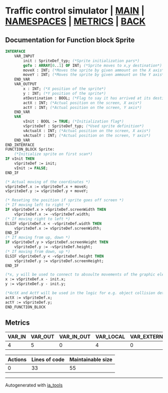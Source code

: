 # Traffic control simulator | [MAIN] | [NAMESPACES] | [METRICS] | [BACK]  

## Documentation for Function block Sprite  

```pascal
INTERFACE
    VAR_INPUT
        init : SpriteDef_typ; (*Sprite initialization pars*)
        goTo : ARRAY[0..1] OF INT; (*Sprite moves to x,y destination*)
        moveX : INT; (*Moves the sprite by given ammount on the X axis*)
        moveY : INT; (*Moves the sprite by given ammount on the Y axis*)
    END_VAR
    VAR_OUTPUT
        x : INT; (*X position of the sprite*)
        y : INT; (*Y position of the sprite*)
        atDestination : BOOL; (*Flag to say it has arrived at its destination*)
        actX : INT; (*Actual position on the screen, X axis*)
        actY : INT; (*Actual position on the screen, Y axis*)
    END_VAR
    VAR
        vInit : BOOL := TRUE; (*Initialization flag*)
        vSpriteDef : SpriteDef_typ; (*Used sprite definition*)
        vActualX : INT; (*Actual position on the screen, X axis*)
        vActualY : INT; (*Actual position on the screen, Y axis*)
    END_VAR
END_INTERFACE
FUNCTION_BLOCK Sprite:
    (*Initialize sprite on first scan*)
IF vInit THEN
	vSpriteDef := init;
	vInit := FALSE;
END_IF

(* Actual moving of the coordinates *)
vSpriteDef.x := vSpriteDef.x + moveX;
vSpriteDef.y := vSpriteDef.y + moveY;

(* Reseting the position if sprite goes off screen *)
(* If moving left to right *)
IF vSpriteDef.x > vSpriteDef.screenWidth THEN
	vSpriteDef.x := -vSpriteDef.width;
(* If moving right to left *)
ELSIF vSpriteDef.x < -vSpriteDef.width THEN
	vSpriteDef.x := vSpriteDef.screenWidth;	
END_IF
(* If moving from up, down *)
IF vSpriteDef.y > vSpriteDef.screenHeight THEN
	vSpriteDef.y := -vSpriteDef.height;
(* If moving from down, up *)
ELSIF vSpriteDef.y < -vSpriteDef.height THEN
	vSpriteDef.y := vSpriteDef.screenHeight;	
END_IF

(*x, y will be used to connect to absoulte movements of the graphic element*)
x := vSpriteDef.x - init.x;
y := vSpriteDef.y - init.y;

(*ActX and ActY will be used in the logic for e.g. object collision detection*)
actX := vSpriteDef.x;
actY := vSpriteDef.y;
END_FUNCTION_BLOCK
```

## Metrics  

| VAR_IN | VAR_OUT | VAR_IN_OUT | VAR_LOCAL | VAR_EXTERNAL | VAR_TEMP |
| ------ | ------- | ---------- | --------- | ------------ | -------- |
| 4 | 5 | 0 | 4 | 0 | 0 |

| Actions | Lines of code | Maintainable size |
| ------- | ------------- | ----------------- |
| 0 | 33 | 55 |

---
Autogenerated with [ia_tools](https://github.com/tkucic/ia_tools)  

[MAIN]: ../../../../index_st.md
[NAMESPACES]: ../../nsList_st.md
[METRICS]: ../../../metrics_st.md
[BACK]: ../nsMain_st.md
